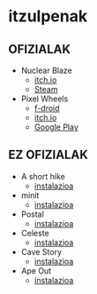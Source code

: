 # itzulpenak

## OFIZIALAK

* Nuclear Blaze
  * [itch.io](https://deepnight.itch.io/nuclear-blaze)
  * [Steam](https://store.steampowered.com/app/1662480/Nuclear_Blaze/)
* Pixel Wheels
  * [f-droid](https://f-droid.org/packages/com.agateau.tinywheels.android/)
  * [itch.io](https://agateau.itch.io/pixelwheels)
  * [Google Play](https://play.google.com/store/apps/details?id=com.agateau.tinywheels.android)

## EZ OFIZIALAK

* A short hike
  * [instalazioa](./a_short_hike/)
* minit
  * [instalazioa](./minit/)
* Postal
  * [instalazioa](./postal/)
* Celeste
  * [instalazioa](./celeste/)
* Cave Story
  * [instalazioa](./cave_story/)
* Ape Out
  * [instalazioa](./ape_out/)